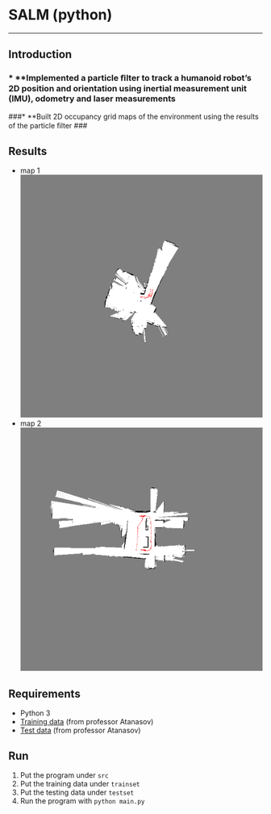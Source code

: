 # **SALM (python)** #
- - -
## **Introduction** ##
### * **Implemented a particle ﬁlter to track a humanoid robot’s 2D position and orientation using inertial measurement unit (IMU), odometry and laser measurements ###
###* **Built 2D occupancy grid maps of the environment using the results of the particle ﬁlter ###

## **Results** ##
* map 1  
![Alt text](img/map1.png)
* map 2  
![Alt text](img/map2.png)

## **Requirements** ##
* Python 3
* [Training data](https://drive.google.com/open?id=0B241vEW29598Zm5LT241b2xLdWs) (from professor Atanasov)
* [Test data](https://drive.google.com/open?id=0B241vEW29598UTJTM2hnMnNfZGs) (from professor Atanasov)

## **Run** ##
1. Put the program under ```src```
2. Put the training data under ```trainset```
3. Put the testing data under ```testset```
4. Run the program with ```python main.py```
